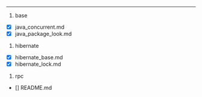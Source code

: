 
---
1. base
  - [x] java_concurrent.md
  - [x] java_package_look.md

1. hibernate
  - [x] hibernate_base.md
  - [x] hibernate_lock.md

1. rpc
  - [] README.md
